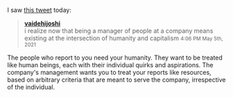 I saw [this tweet](https://twitter.com/vaidehijoshi/status/1390080613223260163)
today:

> [**vaidehijoshi**](http://twitter.com/vaidehijoshi)  
> i realize now that being a manager of people at a company means existing at
> the intersection of humanity and capitalism
> <span style="font-size: smaller">4:06 PM May 5th, 2021</span>

The people who report to you need your humanity.  They want to be treated like
human beings, each with their individual quirks and aspirations.  The company's
management wants you to treat your reports like resources, based on arbitrary
criteria that are meant to serve the company, irrespective of the individual.
